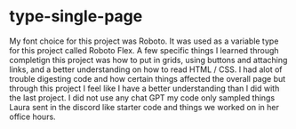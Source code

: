 # type-single-page
My font choice for this project was Roboto. It was used as a variable type for this project called Roboto Flex. A few specific things I learned through completign this project was how to put in grids, using buttons and attaching links, and a better understanding on how to read HTML / CSS.
I had alot of trouble digesting code and how certain things affected the overall page but through this project I feel like I have a better understanding than I did with the last project. I did not use any chat GPT my code only sampled things Laura sent in the discord like starter code and things we worked on in her office hours. 

